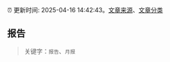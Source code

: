 :alarm_clock: 更新时间: 2025-04-16 14:42:43。[文章来源](/README.md)、[文章分类](/TAGS.md)

## 报告


> 关键字：`报告`、`月报`




